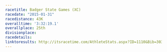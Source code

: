 ```yaml
---
racetitle: Badger State Games (XC)
racedate: "2015-01-31"
racedistance: 43K
overalltime: '3:32:19.1'
overallplace: 25th
divisionplace: 
racedetails: 
linktoresults: http://itsracetime.com/AthleteStats.aspx?ID=1110&Bib=3037
---
```


